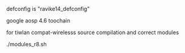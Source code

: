 defconfig is "ravike14_defconfig" 

google aosp 4.6 toochain 
                   
for tiwlan compat-wirelesss source compilation and correct modules

./modules_r8.sh

